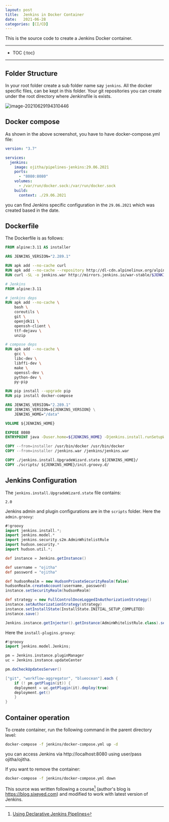 ```yaml
---
layout: post
title:  Jenkins in Docker Container
date:   2021-06-28
categories: [CI/CD]
---
```


This is the source code to create a Jenkins Docker container.

<!--more-->

------

* TOC
{:toc}
------

## Folder Structure

In your root folder create a sub folder name say `jenkins`. All the docker specific files, can be kept in this folder. Your git repositories you can create under the root directory where Jenkinsfile is exists.

![image-20210629194310446](https://cdn.jsdelivr.net/gh/ojitha/blog@master/uPic/image-20210629194310446.png)

## Docker compose 

As shown in the above screenshot, you have to have docker-compose.yml file:

```yaml
version: "3.7"

services:
  jenkins:
    image: ojitha/pipelines-jenkins:29.06.2021
    ports:
      - "8080:8080"
    volumes:
      - /var/run/docker.sock:/var/run/docker.sock
    build:
      context: ./29.06.2021
```

you can find Jenkins specific configuration in the `29.06.2021` which was created based in the date.

## Dockerfile

The Dockerfile is as follows:

```dockerfile
FROM alpine:3.11 AS installer

ARG JENKINS_VERSION="2.289.1"

RUN apk add --no-cache curl
RUN apk add --no-cache --repository http://dl-cdn.alpinelinux.org/alpine/edge/community docker-cli
RUN curl -SL -o jenkins.war http://mirrors.jenkins.io/war-stable/$JENKINS_VERSION/jenkins.war

# Jenkins
FROM alpine:3.11

# jenkins deps
RUN apk add --no-cache \
    bash \
    coreutils \
    git \
    openjdk11 \
    openssh-client \
    ttf-dejavu \
    unzip 

# compose deps
RUN apk add --no-cache \
    gcc \
    libc-dev \
    libffi-dev \
    make \
    openssl-dev \
    python-dev \
    py-pip

RUN pip install --upgrade pip 
RUN pip install docker-compose

ARG JENKINS_VERSION="2.289.1"
ENV JENKINS_VERSION=${JENKINS_VERSION} \
    JENKINS_HOME="/data"

VOLUME ${JENKINS_HOME}

EXPOSE 8080
ENTRYPOINT java -Duser.home=${JENKINS_HOME} -Djenkins.install.runSetupWizard=false -jar /jenkins/jenkins.war

COPY --from=installer /usr/bin/docker /usr/bin/docker
COPY --from=installer /jenkins.war /jenkins/jenkins.war

COPY ./jenkins.install.UpgradeWizard.state ${JENKINS_HOME}/
COPY ./scripts/ ${JENKINS_HOME}/init.groovy.d/
```

## Jenkins Configuration

The `jenkins.install.UpgradeWizard.state` file contains:

```
2.0
```

Jenkins admin and plugin configurations are in the `scripts` folder. Here the `admin.groovy`:

```groovy
#!groovy
import jenkins.install.*;
import jenkins.model.*
import jenkins.security.s2m.AdminWhitelistRule
import hudson.security.*
import hudson.util.*;

def instance = Jenkins.getInstance()

def username = "ojitha"
def password = "ojitha"

def hudsonRealm = new HudsonPrivateSecurityRealm(false)
hudsonRealm.createAccount(username, password)
instance.setSecurityRealm(hudsonRealm)

def strategy = new FullControlOnceLoggedInAuthorizationStrategy()
instance.setAuthorizationStrategy(strategy)
instance.setInstallState(InstallState.INITIAL_SETUP_COMPLETED)
instance.save()

Jenkins.instance.getInjector().getInstance(AdminWhitelistRule.class).setMasterKillSwitch(false)
```

Here the `install-plugins.groovy`:

```groovy
#!groovy
import jenkins.model.Jenkins;

pm = Jenkins.instance.pluginManager
uc = Jenkins.instance.updateCenter

pm.doCheckUpdatesServer()

["git", "workflow-aggregator", "blueocean"].each {
    if (! pm.getPlugin(it)) {
    deployment = uc.getPlugin(it).deploy(true)
    deployment.get()
    }
}
```



## Container operation

To create container, run the following command in the parent directory level:

```bash
docker-compose -f jenkins/docker-compose.yml up -d
```

you can access Jenkins via http://localhost:8080 using user/pass ojitha/ojitha.

If you want to remove the container:

```bash
docker-compose -f jenkins/docker-compose.yml down
```

This source was written following a course[^1] (author's blog is https://blog.sixeyed.com) and modified to work with latest version of Jenkins.

[^1]: [Using Declarative Jenkins Pipelines](https://pluralsight.pxf.io/DPOAj) 



